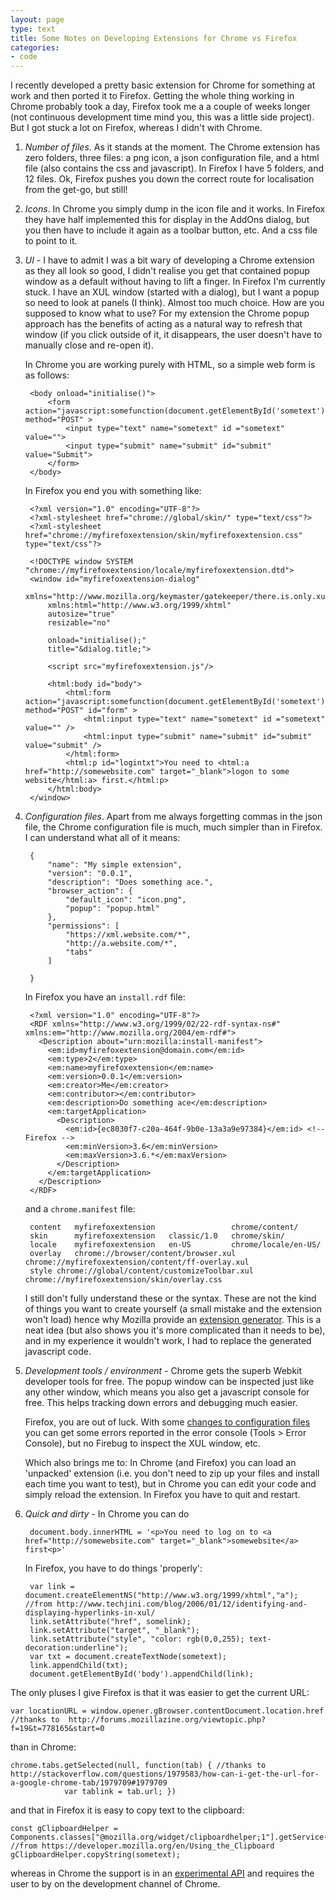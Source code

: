 ```yaml
---
layout: page
type: text
title: Some Notes on Developing Extensions for Chrome vs Firefox 
categories: 
- code
---
```

I recently developed a pretty basic extension for Chrome for something at work and then ported it to Firefox. Getting the whole thing working in Chrome probably took a day, Firefox took me a a couple of weeks longer (not continuous development time mind you, this was a little side project). But I got stuck a lot on Firefox, whereas I didn't with Chrome.

1. *Number of files*. As it stands at the moment. The Chrome extension has zero folders, three files: a png icon, a json configuration file, and a html file (also contains the css and javascript). In Firefox I have 5 folders, and 12 files. Ok, Firefox pushes you down the correct route for localisation from the get-go, but still!

2. *Icons*. In Chrome you simply dump in the icon file and it works. In Firefox they have half implemented this for display in the AddOns dialog, but you then have to include it again as a toolbar button, etc. And a css file to point to it.

3. *UI* - I have to admit I was a bit wary of developing a Chrome extension as they all look so good, I didn't realise you get that contained popup window as a default without having to lift a finger. In Firefox I'm currently stuck. I have an XUL window (started with a dialog), but I want a popup so need to look at panels (I think). Almost too much choice. How are you supposed to know what to use? For my extension the Chrome popup approach has the benefits of acting as a natural way to refresh that window (if you click outside of it, it disappears, the user doesn't have to manually close and re-open it).

    In Chrome you are working purely with HTML, so a simple web form is as follows:

		<body onload="initialise()">
			<form action="javascript:somefunction(document.getElementById('sometext').value)" method="POST" >
				<input type="text" name="sometext" id ="sometext" value="">
				<input type="submit" name="submit" id="submit" value="Submit">
			</form>
		</body>


    In Firefox you end you with something like: 

		<?xml version="1.0" encoding="UTF-8"?>
		<?xml-stylesheet href="chrome://global/skin/" type="text/css"?>
		<?xml-stylesheet href="chrome://myfirefoxextension/skin/myfirefoxextension.css" type="text/css"?>

		<!DOCTYPE window SYSTEM "chrome://myfirefoxextension/locale/myfirefoxextension.dtd">
		<window id="myfirefoxextension-dialog" 
			xmlns="http://www.mozilla.org/keymaster/gatekeeper/there.is.only.xul"
			xmlns:html="http://www.w3.org/1999/xhtml"
			autosize="true"
			resizable="no"
			
			onload="initialise();"
			title="&dialog.title;">
			
			<script src="myfirefoxextension.js"/>

			<html:body id="body">
				<html:form action="javascript:somefunction(document.getElementById('sometext').value)" method="POST" id="form" >
					<html:input type="text" name="sometext" id ="sometext" value="" />
					<html:input type="submit" name="submit" id="submit" value="submit" />
				</html:form>
				<html:p id="logintxt">You need to <html:a href="http://somewebsite.com" target="_blank">logon to some website</html:a> first.</html:p>
			</html:body>
		</window>


4. *Configuration files*. Apart from me always forgetting commas in the json file, the Chrome configuration file is much, much simpler than in Firefox. I can understand what all of it means:

		{
			"name": "My simple extension",
			"version": "0.0.1",
			"description": "Does something ace.",
			"browser_action": {
				"default_icon": "icon.png",
				"popup": "popup.html"
			},
			"permissions": [
				"https://xml.website.com/*",
				"http://a.website.com/*",
				"tabs"
			]

		}



    In Firefox you have an `install.rdf` file:

		<?xml version="1.0" encoding="UTF-8"?>
		<RDF xmlns="http://www.w3.org/1999/02/22-rdf-syntax-ns#" xmlns:em="http://www.mozilla.org/2004/em-rdf#">
		  <Description about="urn:mozilla:install-manifest">
			<em:id>myfirefoxextension@domain.com</em:id>
			<em:type>2</em:type>
			<em:name>myfirefoxextension</em:name>
			<em:version>0.0.1</em:version>
			<em:creator>Me</em:creator>
			<em:contributor></em:contributor>
			<em:description>Do something ace</em:description>
			<em:targetApplication>
			  <Description>
				<em:id>{ec8030f7-c20a-464f-9b0e-13a3a9e97384}</em:id> <!-- Firefox -->
				<em:minVersion>3.6</em:minVersion>
				<em:maxVersion>3.6.*</em:maxVersion>
			  </Description>
			</em:targetApplication>
		  </Description>
		</RDF>



    and a `chrome.manifest` file:

		content   myfirefoxextension                 chrome/content/
		skin      myfirefoxextension   classic/1.0   chrome/skin/
		locale    myfirefoxextension   en-US         chrome/locale/en-US/
		overlay   chrome://browser/content/browser.xul   chrome://myfirefoxextension/content/ff-overlay.xul
		style chrome://global/content/customizeToolbar.xul chrome://myfirefoxextension/skin/overlay.css



    I still don't fully understand these or the syntax. These are not the kind of things you want to create yourself (a small mistake and the extension won't load) hence why Mozilla provide an [extension generator](https://addons.mozilla.org/en-US/developers/tools/builder). This is a neat idea (but also shows you it's more complicated than it needs to be), and in my experience it wouldn't work, I had to replace the generated javascript code.

5. *Development tools / environment* - Chrome gets the superb Webkit developer tools for free. The popup window can be inspected just like any other window, which means you also get a javascript console for free. This helps tracking down errors and debugging much easier.

    Firefox, you are out of luck. With some [changes to configuration files](http://blog.mozilla.com/addons/2009/01/28/how-to-develop-a-firefox-extension/) you can get some errors reported in the error console (Tools > Error Console), but no Firebug to inspect the XUL window, etc.

    Which also brings me to: In Chrome (and Firefox) you can load an 'unpacked' extension (i.e. you don't need to zip up your files and install each time you want to test), but in Chrome you can edit your code and simply reload the extension. In Firefox you have to quit and restart.

6. *Quick and dirty* - In Chrome you can do 

		document.body.innerHTML = '<p>You need to log on to <a href="http://somewebsite.com" target="_blank">somewebsite</a> first<p>'

    In Firefox, you have to do things 'properly':

		var link = document.createElementNS("http://www.w3.org/1999/xhtml","a"); //from http://www.techjini.com/blog/2006/01/12/identifying-and-displaying-hyperlinks-in-xul/
		link.setAttribute("href", somelink);
		link.setAttribute("target", "_blank");
		link.setAttribute("style", "color: rgb(0,0,255); text-decoration:underline");
		var txt = document.createTextNode(sometext);
		link.appendChild(txt);
		document.getElementById('body').appendChild(link);




The only pluses I give Firefox is that it was easier to get the current URL:

	var locationURL = window.opener.gBrowser.contentDocument.location.href  //thanks to  http://forums.mozillazine.org/viewtopic.php?f=19&t=778165&start=0 

than in Chrome:

	chrome.tabs.getSelected(null, function(tab) { //thanks to http://stackoverflow.com/questions/1979583/how-can-i-get-the-url-for-a-google-chrome-tab/1979709#1979709
				var tablink = tab.url; })

and that in Firefox it is easy to copy text to the clipboard:

	const gClipboardHelper = Components.classes["@mozilla.org/widget/clipboardhelper;1"].getService(Components.interfaces.nsIClipboardHelper);  //from https://developer.mozilla.org/en/Using_the_Clipboard
	gClipboardHelper.copyString(sometext); 

whereas in Chrome the support is in an [experimental API](http://code.google.com/chrome/extensions/experimental.clipboard.html) and requires the user to by on the development channel of Chrome.